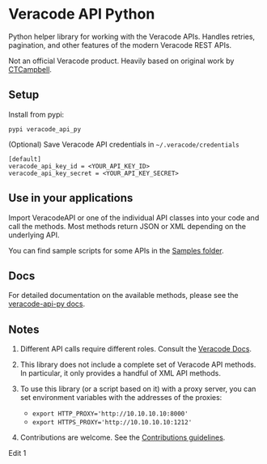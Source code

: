 # Veracode API Python

Python helper library for working with the Veracode APIs. Handles retries, pagination, and other features of the modern Veracode REST APIs.

Not an official Veracode product. Heavily based on original work by [CTCampbell](https://github.com/ctcampbell).

## Setup

Install from pypi:

    pypi veracode_api_py

(Optional) Save Veracode API credentials in `~/.veracode/credentials`

    [default]
    veracode_api_key_id = <YOUR_API_KEY_ID>
    veracode_api_key_secret = <YOUR_API_KEY_SECRET>

## Use in your applications

Import VeracodeAPI or one of the individual API classes into your code and call the methods. Most methods return JSON or XML depending on the underlying API.

You can find sample scripts for some APIs in the [Samples folder](https://github.com/veracode/veracode-api-py/tree/main/samples).

## Docs

For detailed documentation on the available methods, please see the [veracode-api-py docs](https://github.com/veracode/veracode-api-py/blob/main/docs/docs.md).

## Notes

1. Different API calls require different roles. Consult the [Veracode Docs](https://docs.veracode.com/r/c_role_permissions).
2. This library does not include a complete set of Veracode API methods. In particular, it only provides a handful of XML API methods.
3. To use this library (or a script based on it) with a proxy server, you can set environment variables with the addresses of the proxies:

    - `export HTTP_PROXY='http://10.10.10.10:8000'`
    - `export HTTPS_PROXY='http://10.10.10.10:1212'`

4. Contributions are welcome. See the [Contributions guidelines](CONTRIBUTING.md).

Edit 1

